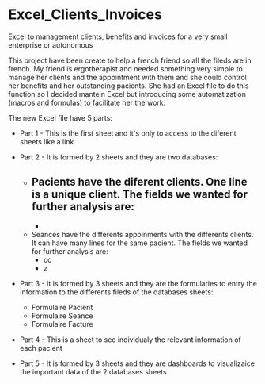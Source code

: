 # Excel_Clients_Invoices

Excel to management clients, benefits and invoices for a very small enterprise or autonomous

This project have been create to help a french friend so all the fileds are in french. My friend is ergotherapist and needed something very simple to manage her clients and the appointment with them and she could control her benefits and her outstanding pacients. She had an Excel file to do this function so I decided mantein Excel but introducing some automatization (macros and formulas) to facilitate her the work.

The new Excel file have 5 parts:

- Part 1 - This is the first sheet and it's only to access to the diferent sheets like a link

- Part 2 - It is formed by 2 sheets and they are two databases:
  - Pacients have the diferent clients. One line is a unique client. The fields we wanted for further analysis are:
      - 
      -  
  - Seances have the differents appoinments with the differents clients. It can have many lines for the same pacient. The fields we wanted for further analysis are:
    - cc
    - z
 - Part 3 - It is formed by 3 sheets and they are the formularies to entry the information to the differents fileds of the databases sheets:
    - Formulaire Pacient
    - Formulaire Seance
    - Formulaire Facture

- Part 4 - This is a sheet to see individualy the relevant information of each pacient

- Part 5 - It is formed by 3 sheets and they are dashboards to visualizaice the important data of the 2 databases sheets
